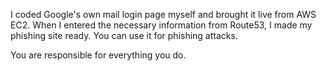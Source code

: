 I coded Google's own mail login page myself and brought it live from AWS EC2. When I entered the necessary information from Route53, I made my phishing site ready.
You can use it for phishing attacks.

You are responsible for everything you do.
